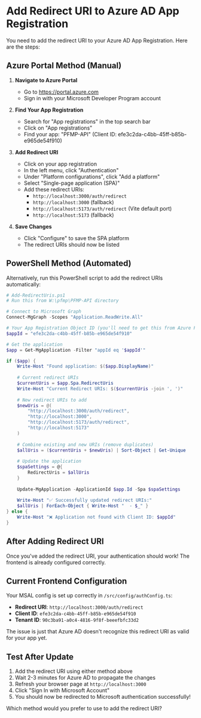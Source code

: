 # Add Redirect URI to Azure AD App Registration

You need to add the redirect URI to your Azure AD App Registration. Here are the steps:

## Azure Portal Method (Manual)

1. **Navigate to Azure Portal**
   - Go to https://portal.azure.com
   - Sign in with your Microsoft Developer Program account

2. **Find Your App Registration**
   - Search for "App registrations" in the top search bar
   - Click on "App registrations"
   - Find your app: "PFMP-API" (Client ID: efe3c2da-c4bb-45ff-b85b-e965de54f910)

3. **Add Redirect URI**
   - Click on your app registration
   - In the left menu, click "Authentication"
   - Under "Platform configurations", click "Add a platform"
   - Select "Single-page application (SPA)"
   - Add these redirect URIs:
     - `http://localhost:3000/auth/redirect`
     - `http://localhost:3000` (fallback)
     - `http://localhost:5173/auth/redirect` (Vite default port)
     - `http://localhost:5173` (fallback)

4. **Save Changes**
   - Click "Configure" to save the SPA platform
   - The redirect URIs should now be listed

## PowerShell Method (Automated)

Alternatively, run this PowerShell script to add the redirect URIs automatically:

```powershell
# Add-RedirectUris.ps1
# Run this from W:\pfmp\PFMP-API directory

# Connect to Microsoft Graph
Connect-MgGraph -Scopes "Application.ReadWrite.All"

# Your App Registration Object ID (you'll need to get this from Azure Portal)
$appId = "efe3c2da-c4bb-45ff-b85b-e965de54f910"

# Get the application
$app = Get-MgApplication -Filter "appId eq '$appId'"

if ($app) {
    Write-Host "Found application: $($app.DisplayName)"
    
    # Current redirect URIs
    $currentUris = $app.Spa.RedirectUris
    Write-Host "Current Redirect URIs: $($currentUris -join ', ')"
    
    # New redirect URIs to add
    $newUris = @(
        "http://localhost:3000/auth/redirect",
        "http://localhost:3000",
        "http://localhost:5173/auth/redirect", 
        "http://localhost:5173"
    )
    
    # Combine existing and new URIs (remove duplicates)
    $allUris = ($currentUris + $newUris) | Sort-Object | Get-Unique
    
    # Update the application
    $spaSettings = @{
        RedirectUris = $allUris
    }
    
    Update-MgApplication -ApplicationId $app.Id -Spa $spaSettings
    
    Write-Host "✅ Successfully updated redirect URIs:"
    $allUris | ForEach-Object { Write-Host "  - $_" }
} else {
    Write-Host "❌ Application not found with Client ID: $appId"
}
```

## After Adding Redirect URI

Once you've added the redirect URI, your authentication should work! The frontend is already configured correctly.

## Current Frontend Configuration

Your MSAL config is set up correctly in `/src/config/authConfig.ts`:
- **Redirect URI**: `http://localhost:3000/auth/redirect` 
- **Client ID**: `efe3c2da-c4bb-45ff-b85b-e965de54f910`
- **Tenant ID**: `90c3ba91-a0c4-4816-9f8f-beeefbfc33d2`

The issue is just that Azure AD doesn't recognize this redirect URI as valid for your app yet.

## Test After Update

1. Add the redirect URI using either method above
2. Wait 2-3 minutes for Azure AD to propagate the changes
3. Refresh your browser page at `http://localhost:3000`
4. Click "Sign In with Microsoft Account"
5. You should now be redirected to Microsoft authentication successfully!

Which method would you prefer to use to add the redirect URI?